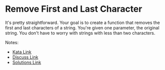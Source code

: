 # Remove First and Last Character

It's pretty straightforward. Your goal is to create a function that removes the first and last characters of a string. You're given one parameter, the original string.  You don't have to worry with strings with less than two characters.

Notes:

- [Kata Link](https://www.codewars.com/kata/56bc28ad5bdaeb48760009b0)
- [Discuss Link](https://www.codewars.com/kata/56bc28ad5bdaeb48760009b0/discuss)
- [Solutions Link](https://www.codewars.com/kata/56bc28ad5bdaeb48760009b0/solutions)
